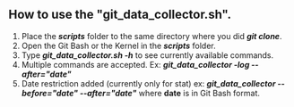 ## How to use the "git_data_collector.sh".

1) Place the ***scripts*** folder to the same directory where you did ***git clone***.
2) Open the Git Bash or the Kernel in the ***scripts*** folder.
3) Type ***git_data_collector.sh -h*** to see currently available commands.
4) Multiple commands are accepted. Ex: ***git_data_collector -log --after="date"***
5) Date restriction added (currently only for stat)
	ex: ***git_data_collector --before="date" --after="date"*** where **date** is in Git Bash format.
